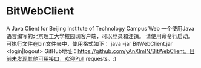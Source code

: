 # BitWebClient
A Java Client for Beijing Institute of Technology Campus Web 
一个使用Java语言编写的北京理工大学校园网客户端，可以登录和注销。
请使用命令行启动。
可执行文件在bin文件夹中，使用格式如下：
java -jar BitWebClient.jar <login|logout> <username> <password>
GitHub地址：https://github.com/yAnXImIN/BitWebClient。目前未发现其他可用接口，欢迎Pull requests。:)
